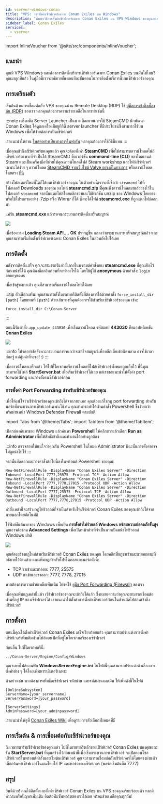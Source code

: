 ```yaml
---
id: vserver-windows-conan
title: "VPS: การตั้งค่าเซิร์ฟเวอร์เฉพาะ Conan Exiles บน Windows"
description: "ค้นพบวิธีการตั้งค่าเซิร์ฟเวอร์เฉพาะ Conan Exiles บน VPS Windows ของคุณอย่างรวดเร็วและมีประสิทธิภาพ → เรียนรู้เพิ่มเติมตอนนี้"
sidebar_label: Conan Exiles
services:
  - vserver
---
```


import InlineVoucher from '@site/src/components/InlineVoucher';

## แนะนำ

คุณมี VPS Windows และต้องการติดตั้งบริการเซิร์ฟเวอร์เฉพาะ Conan Exiles บนมันใช่ไหม? คุณมาถูกที่แล้ว ในคู่มือนี้เราจะอธิบายขั้นตอนทีละขั้นตอนในการติดตั้งบริการนี้บนเซิร์ฟเวอร์ของคุณ

<InlineVoucher />

## การเตรียมตัว

เริ่มต้นด้วยการเชื่อมต่อกับ VPS ของคุณผ่าน Remote Desktop (RDP) ใช้ [คู่มือการเข้าถึงเบื้องต้น (RDP)](vserver-windows-userdp.md) ของเรา หากคุณต้องการความช่วยเหลือในการทำเช่นนี้

:::note เครื่องมือ Server Launcher
เป็นทางเลือกแทนการใช้ SteamCMD นักพัฒนา Conan Exiles ได้ดูแลเครื่องมือยูทิลิตี้ server launcher ที่มีประโยชน์ซึ่งสามารถใช้บน Windows เพื่อให้ง่ายต่อการเปิดเซิร์ฟเวอร์

เราแนะนำให้อ่าน [โพสต์อย่างเป็นทางการในฟอรัม](https://forums.funcom.com/t/conan-exiles-dedicated-server-launcher-official-version-1-7-9-beta/21699) หากคุณต้องการใช้วิธีนี้แทน
:::

เมื่อคุณเข้าถึงเซิร์ฟเวอร์ของคุณแล้ว คุณจะต้องตั้งค่า **SteamCMD** เพื่อให้สามารถดาวน์โหลดไฟล์เซิร์ฟเวอร์เฉพาะที่จำเป็นได้ SteamCMD คือเวอร์ชัน **command-line (CLI)** ของไคลเอนต์ Steam และเป็นเครื่องมือที่ช่วยให้คุณดาวน์โหลดไฟล์ Steam workshop และไฟล์เซิร์ฟเวอร์เฉพาะได้ง่าย ๆ ดาวน์โหลด [SteamCMD จากเว็บไซต์ Valve อย่างเป็นทางการ](https://developer.valvesoftware.com/wiki/SteamCMD) หรือดาวน์โหลดโดยตรง [ที่นี่](https://steamcdn-a.akamaihd.net/client/installer/steamcmd.zip)

สร้างโฟลเดอร์ใหม่ที่ใดก็ได้บนเซิร์ฟเวอร์ของคุณ ในตัวอย่างนี้เราจะตั้งชื่อว่า `steamcmd` ไปที่โฟลเดอร์ Downloads ของคุณ หาไฟล์ **steamcmd.zip** ที่คุณเพิ่งดาวน์โหลดมาแล้ววางไว้ในโฟลเดอร์ `steamcmd` จากนั้นแตกไฟล์โดยคลิกขวาและใช้ฟังก์ชัน unzip ของ Windows โดยตรง หรือใช้โปรแกรมอย่าง .7zip หรือ Winrar ก็ได้ ซึ่งจะได้ไฟล์ **steamcmd.exe** ที่ถูกแตกไฟล์ออกมา

แค่รัน **steamcmd.exe** แล้วรอจนกระบวนการติดตั้งเสร็จสมบูรณ์

![](https://github.com/zaphosting/docs/assets/42719082/ffb8e8a1-26e3-4d16-9baf-938e17ec1613)

เมื่อข้อความ **Loading Steam API.... OK** ปรากฏขึ้น แสดงว่ากระบวนการเสร็จสมบูรณ์แล้ว และคุณสามารถเริ่มติดตั้งเซิร์ฟเวอร์เฉพาะ Conan Exiles ในส่วนถัดไปได้เลย

## การติดตั้ง

หลังจากติดตั้งเสร็จ คุณจะสามารถรันคำสั่งภายในพรอมต์คำสั่งของ **steamcmd.exe** ที่คุณเปิดไว้ก่อนหน้านี้ได้ คุณต้องล็อกอินก่อนที่จะทำอะไรได้ โดยใช้ผู้ใช้ **anonymous** ด้วยคำสั่ง: `login anonymous`

เมื่อเข้าสู่ระบบแล้ว คุณก็สามารถเริ่มดาวน์โหลดไฟล์ได้เลย

:::tip
ตัวเลือกเสริม: คุณสามารถตั้งไดเรกทอรีติดตั้งที่ต้องการได้ด้วยคำสั่ง `force_install_dir [path]` โดยแทนที่ `[path]` ด้วยเส้นทางที่คุณต้องการใช้สำหรับเซิร์ฟเวอร์ของคุณ เช่น:
```
force_install_dir C:\Conan-Server
```
:::

ตอนนี้รันคำสั่ง `app_update 443030` เพื่อเริ่มดาวน์โหลด รหัสแอป **443030** คือแอปพลิเคชัน **Conan Exiles**

![](https://github.com/zaphosting/docs/assets/42719082/29931eec-fd19-4806-88dc-69e585e42370)

:::info
โปรดอย่าขัดจังหวะกระบวนการจนกว่าจะเสร็จสมบูรณ์เพื่อหลีกเลี่ยงข้อผิดพลาด อาจใช้เวลาสักครู่ แต่คุ้มค่าที่จะรอ! :)
:::

เมื่อดาวน์โหลดเสร็จแล้ว ให้ไปที่ไดเรกทอรีดาวน์โหลดที่ไฟล์เซิร์ฟเวอร์ทั้งหมดถูกเก็บไว้ ที่นี่คุณสามารถใช้ไฟล์ **StartServer.bat** เพื่อเริ่มเซิร์ฟเวอร์ได้เลย แต่เราขอแนะนำให้ตั้งค่า port forwarding และการตั้งค่าเซิร์ฟเวอร์ก่อน

### การตั้งค่า Port Forwarding สำหรับเซิร์ฟเวอร์ของคุณ

เพื่อให้แน่ใจว่าเซิร์ฟเวอร์ของคุณเข้าถึงได้จากภายนอก คุณต้องแก้ไขกฎ port forwarding สำหรับพอร์ตที่กระบวนการเซิร์ฟเวอร์เฉพาะใช้งาน คุณสามารถทำได้ผ่านคำสั่ง Powershell ซึ่งง่ายกว่า หรือผ่านหน้า Windows Defender Firewall ตามปกติ

import Tabs from '@theme/Tabs';
import TabItem from '@theme/TabItem';

<Tabs>
<TabItem value="powershell" label="ผ่าน Powershell" default>

เปิดกล่องค้นหาของ Windows แล้วค้นหา **Powershell** ให้คลิกขวาแล้วเลือก **Run as Administrator** เพื่อให้สิทธิ์เข้าถึงและทำงานได้อย่างถูกต้อง

:::info
ตรวจสอบให้แน่ใจว่าคุณรัน Powershell ในโหมด Administrator มิฉะนั้นการตั้งค่าอาจไม่ถูกนำไปใช้
:::

จากนั้นคัดลอกและวางคำสั่งต่อไปนี้ลงในพรอมต์ Powershell ของคุณ:
```
New-NetFirewallRule -DisplayName "Conan Exiles Server" -Direction Inbound -LocalPort 7777,25575 -Protocol TCP -Action Allow
New-NetFirewallRule -DisplayName "Conan Exiles Server" -Direction Inbound -LocalPort 7777,7778,27015 -Protocol UDP -Action Allow
New-NetFirewallRule -DisplayName "Conan Exiles Server" -Direction Outbound -LocalPort 7777,25575 -Protocol TCP -Action Allow
New-NetFirewallRule -DisplayName "Conan Exiles Server" -Direction Outbound -LocalPort 7777,7778,27015 -Protocol UDP -Action Allow
```

คำสั่งเหล่านี้จะสร้างกฎไฟร์วอลล์ที่จำเป็นสำหรับให้เซิร์ฟเวอร์ Conan Exiles ของคุณเข้าถึงได้จากภายนอกโดยอัตโนมัติ

</TabItem>

<TabItem value="windefender" label="ผ่าน Windows Defender">

ใช้ฟังก์ชันค้นหาของ Windows เพื่อเปิด **การตั้งค่าไฟร์วอลล์ Windows พร้อมความปลอดภัยขั้นสูง** คุณอาจต้องกด **Advanced Settings** เพื่อเปิดหน้าต่างที่จำเป็นหากเปิดหน้าไฟร์วอลล์ Windows ปกติ

![](https://github.com/zaphosting/docs/assets/42719082/5fb9f943-7e51-4d8f-9df4-2f5ff60857d3)

คุณต้องสร้างกฎใหม่สำหรับเซิร์ฟเวอร์ Conan Exiles ของคุณ โดยคลิกที่กฎขาเข้าและขาออกตามที่อธิบายไว้ด้านล่าง และเพิ่มกฎสำหรับโปรโตคอลและพอร์ตดังนี้:
- TCP ขาเข้าและขาออก: 7777, 25575
- UDP ขาเข้าและขาออก: 7777, 7778, 27015

หากต้องการความช่วยเหลือเพิ่มเติม โปรดใช้ [คู่มือ Port Forwarding (Firewall)](vserver-windows-port.md) ของเรา

</TabItem>
</Tabs>

เมื่อคุณเพิ่มกฎเหล่านี้แล้ว เซิร์ฟเวอร์ของคุณจะเข้าถึงได้แล้ว ซึ่งหมายความว่าคุณจะสามารถเชื่อมต่อผ่านที่อยู่ IP ของเซิร์ฟเวอร์ได้ เราแนะนำให้ตั้งค่าการตั้งค่าเซิร์ฟเวอร์ก่อนในส่วนถัดไปก่อนเข้าถึงเซิร์ฟเวอร์

## การตั้งค่า

ตอนนี้คุณได้ตั้งค่าเซิร์ฟเวอร์ Conan Exiles เสร็จเรียบร้อยแล้ว คุณสามารถปรับแต่งการตั้งค่าเซิร์ฟเวอร์เพิ่มเติมผ่านไฟล์คอนฟิกที่อยู่ในไดเรกทอรีของเซิร์ฟเวอร์

ก่อนอื่น ไปที่ไดเรกทอรีนี้:
```
../Conan-Server/Engine/Config/Windows
```

คุณจะพบไฟล์คอนฟิก **WindowsServerEngine.ini** ในไฟล์นี้คุณสามารถปรับแต่งตัวเลือกการตั้งค่าต่าง ๆ ได้โดยเพิ่มพารามิเตอร์เฉพาะ

ตัวอย่างเช่น หากต้องการเพิ่มชื่อเซิร์ฟเวอร์ รหัสผ่าน และรหัสผ่านแอดมิน ให้เพิ่มดังนี้ในไฟล์
```
[OnlineSubsystem]
ServerName=[your_servername]
ServerPassword=[your_password]

[ServerSettings]
AdminPassword=[your_adminpassword]
```

เราแนะนำให้ดูที่ [Conan Exiles Wiki](https://conanexiles.fandom.com/wiki/Server_Configuration) เพื่อดูรายการตัวเลือกทั้งหมดที่มี

## การเริ่มต้น & การเชื่อมต่อกับเซิร์ฟเวอร์ของคุณ

ถึงเวลาสตาร์ทเซิร์ฟเวอร์ของคุณแล้ว ไปที่ไดเรกทอรีหลักของเซิร์ฟเวอร์ Conan Exiles ของคุณและรัน **StartServer.bat** ที่คุณสร้างไว้ก่อนหน้านี้เพื่อเริ่มกระบวนการเซิร์ฟเวอร์ จะเปิดคอนโซลเซิร์ฟเวอร์ในพรอมต์คำสั่งและเริ่มต้นเซิร์ฟเวอร์ คุณจะสามารถเชื่อมต่อกับเซิร์ฟเวอร์ได้โดยตรงผ่านตัวเลือกค้นหาเซิร์ฟเวอร์ในเกมโดยใส่ IP และพอร์ตของเซิร์ฟเวอร์ (พอร์ตเริ่มต้นคือ 7777)

## สรุป

ยินดีด้วย! คุณได้ติดตั้งและตั้งค่าเซิร์ฟเวอร์ Conan Exiles บน VPS ของคุณเรียบร้อยแล้ว หากมีคำถามหรือปัญหาเพิ่มเติม ติดต่อทีมซัพพอร์ตของเราได้เลย พร้อมช่วยเหลือคุณทุกวัน!

<InlineVoucher />